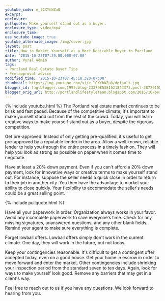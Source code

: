 ```yaml
---
youtube_code: e_lCXYhNZu8
excerpt:
enclosure:
pullquote: Make yourself stand out as a buyer.
enclosure_type: video/mp4
enclosure_time:
use_youtube_image: true
youtube_alternate_image: /img/cover.jpg
layout: post
title: How to Market Yourself as a More Desirable Buyer in Portland
date: '2015-10-23T07:39:00.000-07:00'
author: Vyral Admin
tags:
- Portland Real Estate Buyer Tips
- Pre-approval advice
modified_time: '2015-10-23T07:45:18.320-07:00'
thumbnail: https://img.youtube.com/vi/e_lCXYhNZu8/default.jpg
blogger_id: tag:blogger.com,1999:blog-2337985381521843373.post-3872915541648215659
blogger_orig_url: http://portlandlifestyleteam.blogspot.com/2015/10/portland-real-estate-importance-of-pre.html
---
```

{% include youtube.html %}
The Portland real estate market continues to be brisk and fast paced. Because of the competitive climate, it's important to make yourself stand out from the rest of the crowd. Today, you will learn creative ways to make yourself stand out as a buyer, despite the rigorous competition.

Get pre-approved! Instead of only getting pre-qualified, it's useful to get pre-approved by a reputable lender in the area. Allow a well known, reliable lender to help you through the entire process in a timely fashion. They will help you look as strong as possible on paper when it comes time to negotiate.

Have at least a 20% down payment. Even if you can't afford a 20% down payment, look for innovative ways or creative terms to make yourself stand out. For instance, suppose the seller needs a quick close in order to return to their job in another city. You then have the advantage to market your ability to close quickly. Your flexibility to accommodate the seller's needs could be a great selling point.

{% include pullquote.html %}

Have all your paperwork in order. Organization always works in your favor. Avoid any incomplete paperwork to save everyone's time. Check for any missing signatures, unanswered questions, and any other blank fields. Remind your agent to make sure everything is complete.

Forget lowball offers. Lowball offers simply don't work in the current climate. One day, they will work in the future, but not today.

Keep your contingencies reasonable. It's difficult to get a contingent offer accepted today, even on a good house. Get your home in escrow in order to move forward and enter the market. Other contingencies include shrinking your inspection period from the standard seven to ten days. Again, look for ways to make yourself look good. Remove any barriers that may get in a client's way.

 Feel free to reach out to us if you have any questions. We look forward to hearing from you.
